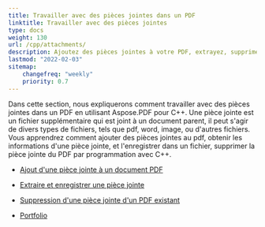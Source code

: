 ```yaml
---
title: Travailler avec des pièces jointes dans un PDF
linktitle: Travailler avec des pièces jointes
type: docs
weight: 130
url: /cpp/attachments/
description: Ajoutez des pièces jointes à votre PDF, extrayez, supprimez et enregistrez des pièces jointes avec la bibliothèque C++. Créez un Portfolio PDF avec Aspose.PDF pour C++.
lastmod: "2022-02-03"
sitemap:
    changefreq: "weekly"
    priority: 0.7
---
```


Dans cette section, nous expliquerons comment travailler avec des pièces jointes dans un PDF en utilisant Aspose.PDF pour C++.
Une pièce jointe est un fichier supplémentaire qui est joint à un document parent, il peut s'agir de divers types de fichiers, tels que pdf, word, image, ou d'autres fichiers.
Vous apprendrez comment ajouter des pièces jointes au pdf, obtenir les informations d'une pièce jointe, et l'enregistrer dans un fichier, supprimer la pièce jointe du PDF par programmation avec C++.

- [Ajout d'une pièce jointe à un document PDF](/pdf/cpp/add-attachment-to-pdf-document/)
- [Extraire et enregistrer une pièce jointe](/pdf/cpp/extract-and-save-an-attachment/)
- [Suppression d'une pièce jointe d'un PDF existant](/pdf/cpp/removing-attachment-from-an-existing-pdf/)

- [Portfolio](/pdf/cpp/portfolio/)